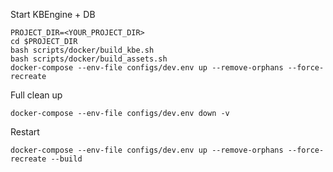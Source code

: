 Start KBEngine + DB

```
PROJECT_DIR=<YOUR_PROJECT_DIR>
cd $PROJECT_DIR
bash scripts/docker/build_kbe.sh
bash scripts/docker/build_assets.sh
docker-compose --env-file configs/dev.env up --remove-orphans --force-recreate
```

Full clean up

```
docker-compose --env-file configs/dev.env down -v
```

Restart

```
docker-compose --env-file configs/dev.env up --remove-orphans --force-recreate --build
```
